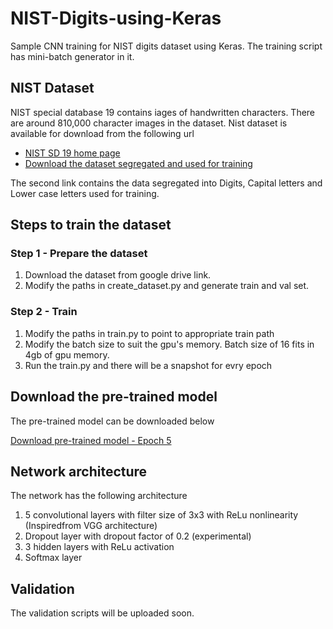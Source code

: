 # NIST-Digits-using-Keras

Sample CNN training for NIST digits dataset using Keras. The training script has mini-batch generator in it.

## NIST Dataset

NIST special database 19 contains iages of handwritten characters. There are around 810,000 character images in the dataset. Nist dataset is available for download from the following url

* [NIST SD 19 home page](https://www.nist.gov/srd/nist-special-database-19)
* [Download the dataset segregated and used for training](https://drive.google.com/file/d/0B0LDJX3BuAYkSjA1VFk3M2tEYjA/view?usp=sharing)

The second link contains the data segregated into Digits, Capital letters and Lower case letters used for training. 

## Steps to train the dataset

### Step 1 - Prepare the dataset

1. Download the dataset from google drive link. 
2. Modify the paths in create_dataset.py and generate train and val set.

### Step 2 - Train

1. Modify the paths in train.py to point to appropriate train path
2. Modify the batch size to suit the gpu's memory. Batch size of 16 fits in 4gb of gpu memory.
3. Run the train.py and there will be a snapshot for evry epoch

## Download the pre-trained model

The pre-trained model can be downloaded below

[Download pre-trained model - Epoch 5](https://drive.google.com/open?id=0B0LDJX3BuAYkeGtPVXBVSkZ5NkE)


## Network architecture

The network has the following architecture

1. 5 convolutional layers with filter size of 3x3 with ReLu nonlinearity (Inspiredfrom VGG architecture)
2. Dropout layer with dropout factor of 0.2 (experimental)
3. 3 hidden layers with ReLu activation
4. Softmax layer


## Validation

The validation scripts will be uploaded soon.

